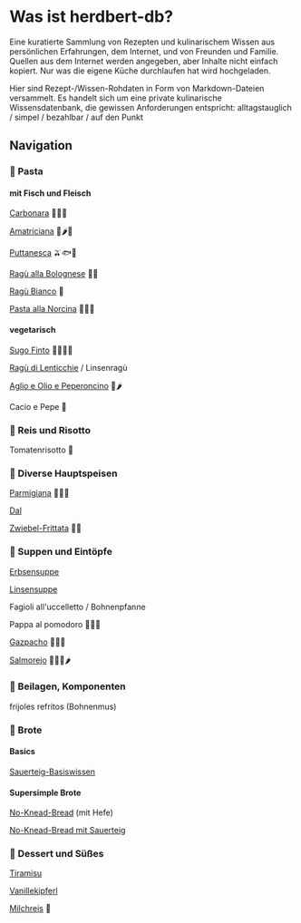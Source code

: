 # Was ist herdbert-db?

Eine kuratierte Sammlung von Rezepten und kulinarischem Wissen aus persönlichen Erfahrungen, dem Internet, und von Freunden und Familie. Quellen aus dem Internet werden angegeben, aber Inhalte nicht einfach kopiert. Nur was die eigene Küche durchlaufen hat wird hochgeladen.

Hier sind Rezept-/Wissen-Rohdaten in Form von Markdown-Dateien versammelt. Es handelt sich um eine private kulinarische Wissensdatenbank, die gewissen Anforderungen entspricht: alltagstauglich / simpel / bezahlbar / auf den Punkt

## Navigation

### 🍝 Pasta

#### mit Fisch und Fleisch

[Carbonara](Rezepte/Carbonara.md) 🥓🥚🧀

[Amatriciana](Rezepte/Amatriciana.md) 🥓🌶🍅

[Puttanesca](Rezepte/Puttanesca.md) 🫒🐟🍅

[Ragù alla Bolognese](Rezepte/Ragu-Bolognese.md) 🍖🍅

[Ragù Bianco](Rezepte/Ragu-Bianco.md) 🍖

[Pasta alla Norcina](Norcina.md) 🍖🧅🥛

#### vegetarisch

[Sugo Finto](Rezepte/Sugo-Finto.md) 🧅🥬🥕🍅

[Ragù di Lenticchie](Rezepte/ragu-lenticchie.md) / Linsenragù

[Aglio e Olio e Peperoncino](Rezepte/aglio-olio.md) 🧄🌶

Cacio e Pepe 🧀

### 🍚 Reis und Risotto

Tomatenrisotto 🍅

### 🍲 Diverse Hauptspeisen

[Parmigiana](Rezepte/Parmigiana.md) 🍆🍅🧀

[Dal](Rezepte/Dal.md)

[Zwiebel-Frittata](Rezepte/Zwiebel-Frittata.md) 🥚🧅

### 🥣 Suppen und Eintöpfe

[Erbsensuppe](Rezepte/Erbsensuppe.md)

[Linsensuppe](Rezepte/Linsensuppe.md)

Fagioli all'uccelletto / Bohnenpfanne

Pappa al pomodoro 🍅🍞🍃

[Gazpacho](Rezepte/Gazpacho.md) 🍅🥒🧄

[Salmorejo](Rezepte/Salmorejo.md) 🍅🧄🍞🌶

### 🥄 Beilagen, Komponenten

frijoles refritos (Bohnenmus)

### 🍞 Brote

#### Basics

[Sauerteig-Basiswissen](Rezepte/Sauerteig-Basics.md)

#### Supersimple Brote

[No-Knead-Bread](Rezepte/No-Knead-Bread.md) (mit Hefe)

[No-Knead-Bread mit Sauerteig](Rezepte/No-Knead-Bread-Sauerteig.md)

### 🧁 Dessert und Süßes

[Tiramisu](Rezepte/Tiramisu.md)

[Vanillekipferl](Rezepte/Vanillekipferl.md) 

[Milchreis](Rezepte/Milchreis.md) 🍚
